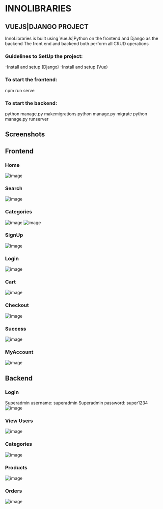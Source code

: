# INNOLIBRARIES
## VUEJS|DJANGO PROJECT
InnoLibraries is built using VueJs|Python on the frontend and Django as the backend
The front end and backend both perform all CRUD operations

### Guidelines to SetUp the project:
-Install and setup (Django)
-Install and setup (Vue)

### To start the frontend:
npm run serve

### To start the backend:
python manage.py makemigrations
python manage.py migrate
python manage.py runserver

## Screenshots
## Frontend
### Home
![image](https://github.com/LynnKamau/InnoLibraries/assets/98352438/bf76fc81-f237-4875-8823-8bd2348f46d0)
### Search
![image](https://github.com/LynnKamau/InnoLibraries/assets/98352438/78a94c3d-e33c-4a05-bba6-8c698645bb5b)
### Categories
![image](https://github.com/LynnKamau/InnoLibraries/assets/98352438/873c9638-a221-448b-baea-e1a566592036)
![image](https://github.com/LynnKamau/InnoLibraries/assets/98352438/4b39a456-856c-4337-a5cb-d6e558704f83)
### SignUp
![image](https://github.com/LynnKamau/InnoLibraries/assets/98352438/851ed136-dacd-41bf-ab5b-b4431e1d7db6)
### Login
![image](https://github.com/LynnKamau/InnoLibraries/assets/98352438/41d58c38-6973-4661-92fb-d44dcbcd4521)
### Cart
![image](https://github.com/LynnKamau/InnoLibraries/assets/98352438/cbcc4034-66fc-42e7-8278-5f8ed327ee34)
### Checkout
![image](https://github.com/LynnKamau/InnoLibraries/assets/98352438/15165436-a21f-4eed-813c-9f2154e61500)
### Success
![image](https://github.com/LynnKamau/InnoLibraries/assets/98352438/cc5faf1d-4af6-4616-999f-8a8c14606d1e)
### MyAccount
![image](https://github.com/LynnKamau/InnoLibraries/assets/98352438/e6a3a0ed-2571-470d-8817-95b8d0714590)


## Backend
### Login
Superadmin username: superadmin
Superadmin password: super1234
![image](https://github.com/LynnKamau/InnoLibraries/assets/98352438/3845dfcc-f272-4fef-9cb0-67f5bfe35cef)
### View Users
![image](https://github.com/LynnKamau/InnoLibraries/assets/98352438/315504e6-b3b3-492b-8bbc-87f166fe159b)
### Categories
![image](https://github.com/LynnKamau/InnoLibraries/assets/98352438/6e7e987d-9a62-41e3-a831-c58a1cc5ff90)
### Products
![image](https://github.com/LynnKamau/InnoLibraries/assets/98352438/26d48e0d-9911-4314-bcfd-78b643f7200c)
### Orders
![image](https://github.com/LynnKamau/InnoLibraries/assets/98352438/811d8e62-8f6a-43c3-9832-e368e65890ab)


